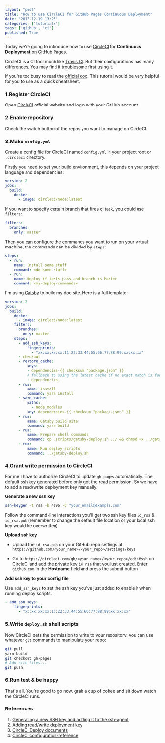 ```yaml
---
layout: "post"
title: "How to use CircleCI for GitHub Pages Continuous Deployment"
date: "2017-12-19 13:25"
categories: ['tutorials']
tags: ['github', 'ci']
published: True
---
```


Today we're going to introduce how to use [CircleCI](https://circleci.com) for **Continuous Deployment** on GitHub Pages.

<!--more-->

CircleCI is a CI tool much like [Travis CI](https://travis-ci.org/). But their configurations has many differences. You may find it troublesome first using it.

If you're too busy to read the [official doc](https://circleci.com/docs/2.0/). This tutorial would be very helpful for you to use as a quick cheatsheet.

### 1.Register CircleCI

Open [CircleCI](https://circleci.com/) official website and login with your GitHub account.

### 2.Enable repository 

Check the switch button of the repos you want to manage on CircleCI.

### 3.Make `config.yml`

Create a config file for CircleCI named `config.yml` in your project root or `.circleci` directory.

Firstly you need to set your build environment, this depends on your project language and dependencies:

```yml
version: 2
jobs:
  build:
    docker:
      - image: circleci/node:latest
```

If you want to specify certain branch that fires ci task, you could use `filters`: 

```yml
filters:
  branches:
    only: master
```

Then you can configure the commands you want to run on your virtual machine, the commands can be divided by `steps`:

```yml
steps:
  - run:
    name: Install some stuff
    command: <do-some-stuff>
  - run:
    name: Deploy if tests pass and branch is Master
    command: <my-deploy-commands>
```

I'm using [Gatsby](https://www.gatsbyjs.org/) to build my doc site. Here is a full template:

```yml
version: 2
jobs:
  build:
    docker:
      - image: circleci/node:latest
    filters:
      branches:
        only: master
    steps:
      - add_ssh_keys:
          fingerprints:
            - "xx:xx:xx:xx:11:22:33:44:55:66:77:88:99:xx:xx:xx"
      - checkout
      - restore_cache:
          keys:
          - dependencies-{{ checksum "package.json" }}
          # fallback to using the latest cache if no exact match is found
          - dependencies-
      - run:
          name: Install
          command: yarn install
      - save_cache:
          paths:
            - node_modules
          key: dependencies-{{ checksum "package.json" }}
      - run:
          name: Gatsby build site
          command: yarn build
      - run:
          name: Prepare shell commands
          command: cp .scripts/gatsby-deploy.sh ../ && chmod +x ../gatsby-deploy.sh
      - run:
          name: Run deploy scripts
          command: ../gatsby-deploy.sh
```

### 4.Grant write permission to CircleCI

For me I have to authorize CircleCI to update `gh-pages` automatically. The default ssh key generated before only got the read permission. So we have to add a read/write deployment key manually.

**Generate a new ssh key**

```bash
ssh-keygen -t rsa -b 4096 -C "your_email@example.com"
```

Follow the command-line interactions you'll get two ssh key files `id_rsa` & `id_rsa.pub` (remember to change the default file location or your local ssh key would be overwritten).

**Upload ssh key**

* Upload the `id_rsa.pub` on your GitHub repo settings at `https://github.com/<your_name>/<your_repo>/settings/keys`

* Go to `https://circleci.com/gh/<your_name>/<your_repo>/edit#ssh` on CircleCI and add the private key `id_rsa` that you just created. Enter `github.com` in the **Hostname** field and press the submit button.

**Add ssh key to your config file**

Use `add_ssh_keys` to set the ssh key you've just added to enable it when running deploy scripts.

```yml
- add_ssh_keys:
    fingerprints:
      - "xx:xx:xx:xx:11:22:33:44:55:66:77:88:99:xx:xx:xx"
```

### 5.Write `deploy.sh` shell scripts

Now CircleCI gets the permission to write to your repository, you can use whatever `git` commands to manipulate your repo:

```bash
git pull
yarn build
git checkout gh-pages
# Add site files...
git push
```

### 6.Run test & be happy 

That's all. You're good to go now. grab a cup of coffee and sit down watch the CircleCI runs.

### References 

1. [Generating a new SSH key and adding it to the ssh-agent](https://help.github.com/articles/generating-a-new-ssh-key-and-adding-it-to-the-ssh-agent/)
2. [Adding read/write deployment key](https://circleci.com/docs/1.0/adding-read-write-deployment-key/)
3. [CircleCI Deploy documents](https://circleci.com/docs/2.0/deployment_integrations/)
4. [CircleCI configuration-reference](https://circleci.com/docs/2.0/configuration-reference/#add_ssh_keys)
